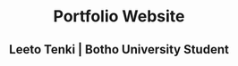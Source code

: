 <h1 align="center">Portfolio Website</h1>
<h2 align="center">Leeto Tenki | Botho University Student </h2>
